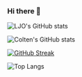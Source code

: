 ### Hi there 👋
![LJO's GitHub stats](https://github-readme-stats.vercel.app/api?username=ColtenOuO&show_icons=true&theme=tokyonight&hide_border=true)


![Colten's GitHub stats](https://github-readme-stats.vercel.app/api?username=ColtenOuO&show_icons=true&theme=tokyonight&hide_border=true)

[![GitHub Streak](https://github-readme-streak-stats.herokuapp.com?user=ColtenOuO&theme=tokyonight&count_private=true&hide_border=true&date_format=M%20j%5B%2C%20Y%5D)](https://git.io/streak-stats)

![Top Langs](https://github-readme-stats.vercel.app/api/top-langs/?username=ColtenOuO&layout=compact&theme=tokyonight&hide_border=true&hide=html)


<!--
**ColtenOuO/ColtenOuO** is a ✨ _special_ ✨ repository because its `README.md` (this file) appears on your GitHub profile.
Here are some ideas to get you started:

- 🔭 I’m currently working on ...
- 🌱 I’m currently learning ...
- 👯 I’m looking to collaborate on ...
- 🤔 I’m looking for help with ...
- 💬 Ask me about ...
- 📫 How to reach me: ...
- 😄 Pronouns: ...
- ⚡ Fun fact: ...
-->
